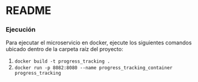 # README

### Ejecución

Para ejecutar el microservicio en docker, ejecute los siguientes comandos ubicado dentro de la carpeta raíz del proyecto:

1. `docker build -t progress_tracking .`
2. `docker run -p 8082:8080 --name progress_tracking_container progress_tracking`
